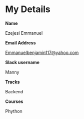 # My Details #

**Name**

Ezejesi Emmanuel 

**Email Address**

Emmanuelbenjamin117@yahoo.com

**Slack username**

Manny

**Tracks**

Backend

**Courses**

Phython
